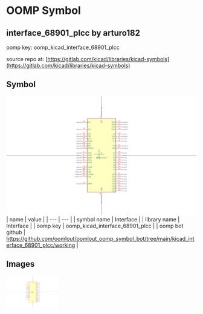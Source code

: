# OOMP Symbol  
## interface_68901_plcc  by arturo182  
  
oomp key: oomp_kicad_interface_68901_plcc  
  
source repo at: [https://gitlab.com/kicad/libraries/kicad-symbols](https://gitlab.com/kicad/libraries/kicad-symbols)  
## Symbol  
  
[![working.png](working_600.png)](working.png)  
| name | value | 
| --- | --- | 
| symbol name | Interface | 
| library name | Interface | 
| oomp key | oomp_kicad_interface_68901_plcc | 
| oomp bot github | https://github.com/oomlout/oomlout_oomp_symbol_bot/tree/main/kicad_interface_68901_plcc/working | 
## Images  
  
[![working.png](working_140.png)](working.png)  
